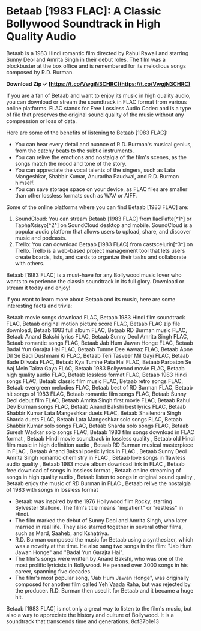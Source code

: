 
 
# Betaab [1983 FLAC]: A Classic Bollywood Soundtrack in High Quality Audio
 
Betaab is a 1983 Hindi romantic film directed by Rahul Rawail and starring Sunny Deol and Amrita Singh in their debut roles. The film was a blockbuster at the box office and is remembered for its melodious songs composed by R.D. Burman.
 
**Download Zip ✓ [https://t.co/VwgjN3CHRC](https://t.co/VwgjN3CHRC)**


 
If you are a fan of Betaab and want to enjoy its music in high quality audio, you can download or stream the soundtrack in FLAC format from various online platforms. FLAC stands for Free Lossless Audio Codec and is a type of file that preserves the original sound quality of the music without any compression or loss of data.
 
Here are some of the benefits of listening to Betaab [1983 FLAC]:
 
- You can hear every detail and nuance of R.D. Burman's musical genius, from the catchy beats to the subtle instruments.
- You can relive the emotions and nostalgia of the film's scenes, as the songs match the mood and tone of the story.
- You can appreciate the vocal talents of the singers, such as Lata Mangeshkar, Shabbir Kumar, Anuradha Paudwal, and R.D. Burman himself.
- You can save storage space on your device, as FLAC files are smaller than other lossless formats such as WAV or AIFF.

Some of the online platforms where you can find Betaab [1983 FLAC] are:

1. SoundCloud: You can stream Betaab [1983 FLAC] from IlacPafte[^1^] or TaphaXsisyo[^2^] on SoundCloud desktop and mobile. SoundCloud is a popular audio platform that allows users to upload, share, and discover music and podcasts.
2. Trello: You can download Betaab [1983 FLAC] from castscelurin[^3^] on Trello. Trello is a web-based project management tool that lets users create boards, lists, and cards to organize their tasks and collaborate with others.

Betaab [1983 FLAC] is a must-have for any Bollywood music lover who wants to experience the classic soundtrack in its full glory. Download or stream it today and enjoy!
  
If you want to learn more about Betaab and its music, here are some interesting facts and trivia:
 
Betaab movie songs download FLAC,  Betaab 1983 Hindi film soundtrack FLAC,  Betaab original motion picture score FLAC,  Betaab FLAC zip file download,  Betaab 1983 full album FLAC,  Betaab RD Burman music FLAC,  Betaab Anand Bakshi lyrics FLAC,  Betaab Sunny Deol Amrita Singh FLAC,  Betaab romantic songs FLAC,  Betaab Jab Hum Jawan Honge FLAC,  Betaab Badal Yun Garajta Hai FLAC,  Betaab Tumne Dee Aawaz FLAC,  Betaab Apne Dil Se Badi Dushmani Ki FLAC,  Betaab Teri Tasveer Mil Gayi FLAC,  Betaab Bade Dilwala FLAC,  Betaab Kya Tumhe Pata Hai FLAC,  Betaab Parbaton Se Aaj Mein Takra Gaya FLAC,  Betaab 1983 Bollywood movie FLAC,  Betaab high quality audio FLAC,  Betaab lossless format FLAC,  Betaab 1983 Hindi songs FLAC,  Betaab classic film music FLAC,  Betaab retro songs FLAC,  Betaab evergreen melodies FLAC,  Betaab best of RD Burman FLAC,  Betaab hit songs of 1983 FLAC,  Betaab romantic film songs FLAC,  Betaab Sunny Deol debut film FLAC,  Betaab Amrita Singh first movie FLAC,  Betaab Rahul Dev Burman songs FLAC,  Betaab Anand Bakshi best lyrics FLAC,  Betaab Shabbir Kumar Lata Mangeshkar duets FLAC,  Betaab Shailendra Singh Sharda duets FLAC,  Betaab Lata Mangeshkar solo songs FLAC,  Betaab Shabbir Kumar solo songs FLAC,  Betaab Sharda solo songs FLAC,  Betaab Suresh Wadkar solo songs FLAC,  Betaab 1983 film songs download in FLAC format ,  Betaab Hindi movie soundtrack in lossless quality ,  Betaab old Hindi film music in high definition audio ,  Betaab RD Burman musical masterpiece in FLAC ,  Betaab Anand Bakshi poetic lyrics in FLAC ,  Betaab Sunny Deol Amrita Singh romantic chemistry in FLAC ,  Betaab love songs in flawless audio quality ,  Betaab 1983 movie album download link in FLAC ,  Betaab free download of songs in lossless format ,  Betaab online streaming of songs in high quality audio ,  Betaab listen to songs in original sound quality ,  Betaab enjoy the music of RD Burman in FLAC ,  Betaab relive the nostalgia of 1983 with songs in lossless format

- Betaab was inspired by the 1976 Hollywood film Rocky, starring Sylvester Stallone. The film's title means "impatient" or "restless" in Hindi.
- The film marked the debut of Sunny Deol and Amrita Singh, who later married in real life. They also starred together in several other films, such as Mard, Saaheb, and Kshatriya.
- R.D. Burman composed the music for Betaab using a synthesizer, which was a novelty at the time. He also sang two songs in the film: "Jab Hum Jawan Honge" and "Badal Yun Garajta Hai".
- The film's songs were written by Anand Bakshi, who was one of the most prolific lyricists in Bollywood. He penned over 3000 songs in his career, spanning five decades.
- The film's most popular song, "Jab Hum Jawan Honge", was originally composed for another film called Yeh Vaada Raha, but was rejected by the producer. R.D. Burman then used it for Betaab and it became a huge hit.

Betaab [1983 FLAC] is not only a great way to listen to the film's music, but also a way to appreciate the history and culture of Bollywood. It is a soundtrack that transcends time and generations.
 8cf37b1e13
 
